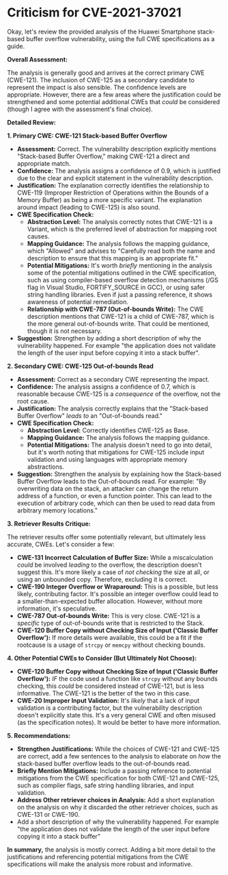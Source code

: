 # Criticism for CVE-2021-37021

Okay, let's review the provided analysis of the Huawei Smartphone stack-based buffer overflow vulnerability, using the full CWE specifications as a guide.

**Overall Assessment:**

The analysis is generally good and arrives at the correct primary CWE (CWE-121).  The inclusion of CWE-125 as a secondary candidate to represent the impact is also sensible. The confidence levels are appropriate. However, there are a few areas where the justification could be strengthened and some potential additional CWEs that *could* be considered (though I agree with the assessment's final choice).

**Detailed Review:**

**1. Primary CWE: CWE-121 Stack-based Buffer Overflow**

*   **Assessment:**  Correct. The vulnerability description explicitly mentions "Stack-based Buffer Overflow," making CWE-121 a direct and appropriate match.
*   **Confidence:** The analysis assigns a confidence of 0.9, which is justified due to the clear and explicit statement in the vulnerability description.
*   **Justification:** The explanation correctly identifies the relationship to CWE-119 (Improper Restriction of Operations within the Bounds of a Memory Buffer) as being a more specific variant. The explanation around impact (leading to CWE-125) is also sound.
*   **CWE Specification Check:**
    *   **Abstraction Level:** The analysis correctly notes that CWE-121 is a Variant, which is the preferred level of abstraction for mapping root causes.
    *   **Mapping Guidance:** The analysis follows the mapping guidance, which "Allowed" and advises to "Carefully read both the name and description to ensure that this mapping is an appropriate fit."
    *   **Potential Mitigations:** It's worth *briefly* mentioning in the analysis some of the potential mitigations outlined in the CWE specification, such as using compiler-based overflow detection mechanisms (/GS flag in Visual Studio, FORTIFY_SOURCE in GCC), or using safer string handling libraries. Even if just a passing reference, it shows awareness of potential remediation.
    * **Relationship with CWE-787 (Out-of-bounds Write):** The CWE description mentions that CWE-121 is a child of CWE-787, which is the more general out-of-bounds write. That could be mentioned, though it is not necessary.
*   **Suggestion:** Strengthen by adding a short description of why the vulnerability happened. For example "the application does not validate the length of the user input before copying it into a stack buffer".

**2. Secondary CWE: CWE-125 Out-of-bounds Read**

*   **Assessment:** Correct as a secondary CWE representing the impact.
*   **Confidence:** The analysis assigns a confidence of 0.7, which is reasonable because CWE-125 is a *consequence* of the overflow, not the root cause.
*   **Justification:** The analysis correctly explains that the "Stack-based Buffer Overflow" *leads to* an "Out-of-bounds read."
*   **CWE Specification Check:**
    *   **Abstraction Level:** Correctly identifies CWE-125 as Base.
    *   **Mapping Guidance:** The analysis follows the mapping guidance.
    *   **Potential Mitigations:**  The analysis doesn't need to go into detail, but it's worth noting that mitigations for CWE-125 include input validation and using languages with appropriate memory abstractions.
*   **Suggestion:** Strengthen the analysis by explaining how the Stack-based Buffer Overflow leads to the Out-of-bounds read. For example: "By overwriting data on the stack, an attacker can change the return address of a function, or even a function pointer. This can lead to the execution of arbitrary code, which can then be used to read data from arbitrary memory locations."

**3. Retriever Results Critique:**

The retriever results offer some potentially relevant, but ultimately less accurate, CWEs. Let's consider a few:

*   **CWE-131 Incorrect Calculation of Buffer Size:**  While a miscalculation *could* be involved *leading* to the overflow, the description doesn't suggest this.  It's more likely a case of *not checking* the size at all, or using an unbounded copy.  Therefore, excluding it is correct.
*   **CWE-190 Integer Overflow or Wraparound:** This is a possible, but less likely, contributing factor.  It's possible an integer overflow could lead to a smaller-than-expected buffer allocation.  However, without more information, it's speculative.
*   **CWE-787 Out-of-bounds Write:** This is very close. CWE-121 is a *specific* type of out-of-bounds write that is restricted to the Stack.
* **CWE-120 Buffer Copy without Checking Size of Input ('Classic Buffer Overflow'):** If more details were available, this could be a fit if the rootcause is a usage of `strcpy` or `memcpy` without checking bounds.

**4. Other Potential CWEs to Consider (But Ultimately Not Choose):**

*   **CWE-120 Buffer Copy without Checking Size of Input ('Classic Buffer Overflow'):** *IF* the code used a function like `strcpy` without any bounds checking, this *could* be considered instead of CWE-121, but is less informative. The CWE-121 is the better of the two in this case.
*   **CWE-20 Improper Input Validation:**  It's *likely* that a lack of input validation is a contributing factor, but the vulnerability description doesn't explicitly state this.  It's a very general CWE and often misused (as the specification notes). It would be better to have more information.

**5. Recommendations:**

*   **Strengthen Justifications:** While the choices of CWE-121 and CWE-125 are correct, add a few sentences to the analysis to elaborate on *how* the stack-based buffer overflow leads to the out-of-bounds read.
*   **Briefly Mention Mitigations:** Include a passing reference to potential mitigations from the CWE specification for both CWE-121 and CWE-125, such as compiler flags, safe string handling libraries, and input validation.
*   **Address Other retriever choices in Analysis:** Add a short explanation on the analysis on why it discarded the other retriever choices, such as CWE-131 or CWE-190.
* Add a short description of why the vulnerability happened. For example "the application does not validate the length of the user input before copying it into a stack buffer"

**In summary,** the analysis is mostly correct. Adding a bit more detail to the justifications and referencing potential mitigations from the CWE specifications will make the analysis more robust and informative.